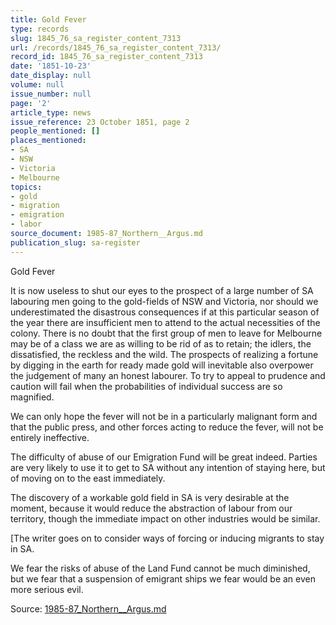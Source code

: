 ```yaml
---
title: Gold Fever
type: records
slug: 1845_76_sa_register_content_7313
url: /records/1845_76_sa_register_content_7313/
record_id: 1845_76_sa_register_content_7313
date: '1851-10-23'
date_display: null
volume: null
issue_number: null
page: '2'
article_type: news
issue_reference: 23 October 1851, page 2
people_mentioned: []
places_mentioned:
- SA
- NSW
- Victoria
- Melbourne
topics:
- gold
- migration
- emigration
- labor
source_document: 1985-87_Northern__Argus.md
publication_slug: sa-register
---
```


Gold Fever

It is now useless to shut our eyes to the prospect of a large number of SA labouring men going to the gold-fields of NSW and Victoria, nor should we underestimated the disastrous consequences if at this particular season of the year there are insufficient men to attend to the actual necessities of the colony.  There is no doubt that the first group of men to leave for Melbourne may be of a class we are as willing to be rid of as to retain; the idlers, the dissatisfied, the reckless and the wild.  The prospects of realizing a fortune by digging in the earth for ready made gold will inevitable also overpower the judgement of many an honest labourer.  To try to appeal to prudence and caution will fail when the probabilities of individual success are so magnified.

We can only hope the fever will not be in a particularly malignant form and that the public press, and other forces acting to reduce the fever, will not be entirely ineffective.

The difficulty of abuse of our Emigration Fund will be great indeed.  Parties are very likely to use it to get to SA without any intention of staying here, but of moving on to the east immediately.

The discovery of a workable gold field in SA is very desirable at the moment, because it would reduce the abstraction of labour from our territory, though the immediate impact on other industries would be similar.

[The writer goes on to consider ways of forcing or inducing migrants to stay in SA.

We fear the risks of abuse of the Land Fund cannot be much diminished, but we fear that a suspension of emigrant ships we fear would be an even more serious evil.


Source: [1985-87_Northern__Argus.md](/downloads/markdown/1985-87_Northern__Argus.md)
